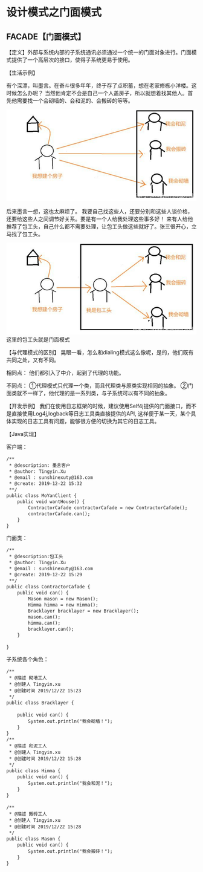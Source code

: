 # 设计模式之门面模式

## FACADE【门面模式】
【定义】外部与系统内部的子系统通讯必须通过一个统一的门面对象进行。门面模式提供了一个高层次的接口，使得子系统更易于使用。

【生活示例】

有个深漂，叫墨言。在奋斗很多年年，终于存了点积蓄，想在老家修栋小洋楼。这时候怎么办呢？
当然他肯定不会是自己一个人盖房子，所以就想着找其他人。首先他需要找一个会砌墙的、会和泥的、会搬砖的等等。

![](../images/me.jpeg)

后来墨言一想，这也太麻烦了。
我要自己找这些人，还要分别和这些人谈价格，还要给这些人之间调节好关系。要是有一个人给我处理这些事多好！
来有人给他推荐了包工头，自己什么都不需要处理，让包工头做这些就好了。张三很开心，立马找了包工头。

![](../images/contractor.jpeg)
这里的包工头就是门面模式

【与代理模式的区别】
晃眼一看，怎么和dialing模式这么像呢，是的，他们既有共同之处，又有不同。

相同点：
他们都引入了中介，起到了代理的功能。

不同点：
①代理模式只代理一个类，而且代理类与原类实现相同的抽象。
②门面类就不一样了，他代理的是一系列类，与子系统可以有不同的抽象。

【开发示例】
我们在使用日志框架的时候，建议使用Self4j提供的门面接口，而不是直接使用Log4j,logback等日志工具类直接提供的API,
这样便于某一天，某个具体实现的日志工具有问题，能够很方便的切换为其它的日志工具。

【Java实现】

客户端：

    /**
     * @description: 墨言客户
     * @author: Tingyin.Xu
     * @email : sunshinexuty@163.com
     * @create: 2019-12-22 15:32
     **/
    public class MoYanClient {
        public void wantHouse() {
            ContractorCafade contractorCafade = new ContractorCafade();
            contractorCafade.can();
        }
    }
    
 
 门面类：
 
    /**
     * @description:包工头
     * @author: Tingyin.Xu
     * @email : sunshinexuty@163.com
     * @create: 2019-12-22 15:29
     **/
    public class ContractorCafade {
        public void can() {
            Mason mason = new Mason();
            Himma himma = new Himma();
            Bracklayer bracklayer = new Bracklayer();
            mason.can();
            himma.can();
            bracklayer.can();
        }
    
    }

子系统各个角色：

    /**
     * @描述 砌墙工人
     * @创建人 Tingyin.xu
     * @创建时间 2019/12/22 15:23
     */
    public class Bracklayer {
    
        public void can() {
            System.out.println("我会砌墙！");
        }
    }
    /**
     * @描述 和泥工人
     * @创建人 Tingyin.xu
     * @创建时间 2019/12/22 15:28
     */
    public class Himma {
        public void can() {
            System.out.println("我会和泥！");
        }
    }

    /**
     * @描述 搬砖工人
     * @创建人 Tingyin.xu
     * @创建时间 2019/12/22 15:28
     */
    public class Mason {
        public void can() {
            System.out.println("我会搬砖！");
        }
    }

